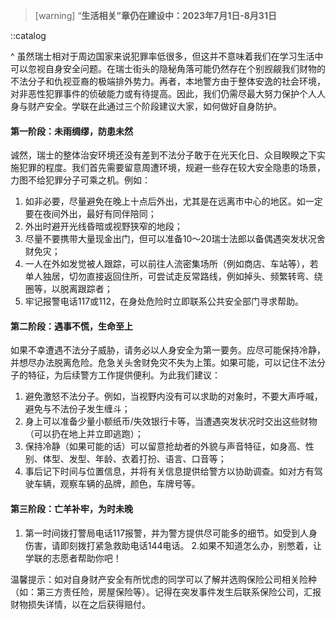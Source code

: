 > [warning] “**生活相关”章仍在建设中：2023年7月1日-8月31日**

::catalog

^
虽然瑞士相对于周边国家来说犯罪率低很多，但这并不意味着我们在学习生活中可以忽视自身安全问题。在瑞士街头的隐秘角落可能仍然存在个别觊觎我们财物的不法分子和仇视亚裔的极端排外势力。再者，本地警方由于整体安逸的社会环境，对非恶性犯罪事件的侦破能力或有待提高。因此，我们仍需尽最大努力保护个人人身与财产安全。学联在此通过三个阶段建议大家，如何做好自身防护。

#### **第一阶段：未雨绸缪，防患未然**

诚然，瑞士的整体治安环境还没有差到不法分子敢于在光天化日、众目睽睽之下实施犯罪的程度。我们首先需要留意周遭环境，规避一些存在较大安全隐患的场景，力图不给犯罪分子可乘之机。例如：

1. 如非必要，尽量避免在晚上十点后外出，尤其是在远离市中心的地区。如一定要在夜间外出，最好有同伴陪同；
2. 外出时避开光线昏暗或视野狭窄的地段；
3. 尽量不要携带大量现金出门，但可以准备10～20瑞士法郎以备偶遇突发状况舍财免灾；
4. 一人在外如发觉被人跟踪，可以前往人流密集场所（例如商店、车站等），若单人独居，切勿直接返回住所，可尝试走反常路线，例如掉头、频繁转弯、绕圈等，以脱离跟踪者；
5. 牢记报警电话117或112，在身处危险时立即联系公共安全部门寻求帮助。

#### **第二阶段：遇事不慌，生命至上**

如果不幸遭遇不法分子威胁，请务必以人身安全为第一要务。应尽可能保持冷静，并想尽办法脱离危险。危急关头舍财免灾不失为上策。如果可能，可以记住不法分子的特征，为后续警方工作提供便利。为此我们建议：

1. 避免激怒不法分子。例如，当视野内没有可以求助的对象时，不要大声呼喊，避免与不法份子发生缠斗；
2. 身上可以准备少量小额纸币/失效银行卡等，当遭遇突发状况时交出这些财物（可以扔在地上并立即逃跑）；
3. 保持冷静（如果可能的话）可以留意抢劫者的外貌与声音特征，如身高、性别、体型、发型、年龄、衣着打扮、语言、口音等；
4. 事后记下时间与位置信息，并将有关信息提供给警方以协助调查。如对方有驾驶车辆，观察车辆的品牌，颜色，车牌号等。

#### **第三阶段：亡羊补牢，为时未晚**

1. 第一时间拨打警局电话117报警，并为警方提供尽可能多的细节。如受到人身伤害，请即刻拨打紧急救助电话144电话。
2.如果不知道怎么办，别憋着，让学联的志愿者帮助你吧！

温馨提示：如对自身财产安全有所忧虑的同学可以了解并选购保险公司相关险种（如：第三方责任险，房屋保险等）。记得在突发事件发生后联系保险公司，汇报财物损失详情，以在之后获得赔付。
